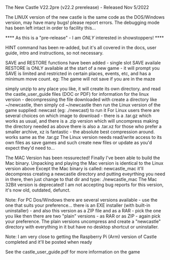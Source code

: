 
The New Castle V22.2pre (v22.2 prerelease) - Released Nov 5/2022

The LINUX version of the new castle is the same code as the DOS/Windows version, may have many bugs!
please report errors.  The debugging mode has been left intact in order to facility this...

**** As this is a "pre-release" - I am *ONLY* interested in showstoppers! ****

HINT command has been re-added, but it's all covered in the docs, user guide, intro and instructions, so not necessary.

SAVE and RESTORE functions have been added - single slot SAVE availale
RESTORE is ONLY available at the start of a new game - it will prompt you
SAVE is limited and restricted in certain places, events, etc, and has a minimum move count. eg: The game will not save if you are in the maze

simply unzip to any place you like, it will create its own directory. and read the castle_user_guide files (DOC or PDF) for information
for the linux version - decompressing the file downloaded with create a directory like ~/newcastle, then simply cd ~/newcastle
then run the Linux version of the game supplied: newcast (eg: ./newcast) to run it
For Linux users there are several choices on which image to download - there is a .tar.gz which works as usual,
and there is a .zip version which will uncompress making the directory needed as above
there is also a .tar.xz for those who prefer a smaller archive, xz is fantastic - the absolute best compression around. works same as the .tar.gz
The Linux version needs read/write access to its own files as save games and such create new files or update as you'd expect they'd need to...

The MAC Version has been ressurected! Finally I've been able to build the Mac binary. Unpacking and playing the Mac version is identical to the Linux version above
Except the Mac binary is called: newcastle_mac
it'll decompress creating a newcastle directory and putting eveyrthing you need in there, then just change to that dir
and type: ./newcastle_mac
The Mac 32Bit version is deprecated! I am not accepting bug reports for this version, it's now old, outdated, defunct.

Note: For PC Dos/Windows there are several versions available - use the one that suits your preference...
there is an EXE installer (with built-in uninstaller) - and also this version as a ZIP file and as a RAR - pick the one you like
then there are two "plain" versions - as RAR or as ZIP - again pick your preference.
The plain versions uncompress and create a "newcastle" directory with everything in it but have no desktop shortcut or uninstaller.

Note: I am very close to getting the Raspberry Pi (Arm) version of Castle completed and it'll be posted when ready

See the castle_user_guide.pdf for more information on the game
